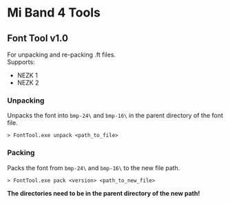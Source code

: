# Mi Band 4 Tools

## Font Tool v1.0

For unpacking and re-packing .ft files.
<br>
Supports:
* NEZK 1
* NEZK 2

### Unpacking

Unpacks the font into ```bmp-24\``` and ```bmp-16\``` in the parent directory of the font file.
<br>
```
> FontTool.exe unpack <path_to_file>
```

### Packing

Packs the font from ```bmp-24\``` and ```bmp-16\``` to the new file path.
```
> FontTool.exe pack <version> <path_to_new_file>
```
**The directories need to be in the parent directory of the new path!**
